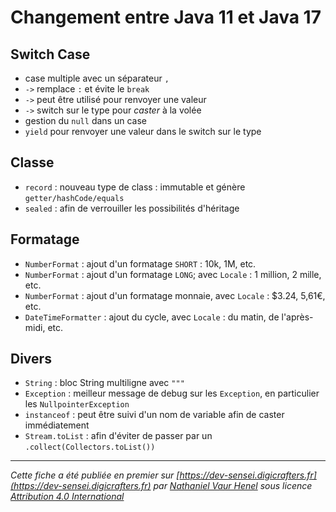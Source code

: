 # Changement entre Java 11 et Java 17

## Switch Case

- case multiple avec un séparateur `,`
- `->` remplace `:` et évite le `break`
- `->` peut être utilisé pour renvoyer une valeur
- `->` switch sur le type pour *caster* à la volée
- gestion du `null` dans un case
- `yield` pour renvoyer une valeur dans le switch sur le type

## Classe

- `record` : nouveau type de class : immutable et génère `getter/hashCode/equals`
- `sealed` : afin de verrouiller les possibilités d'héritage

## Formatage

- `NumberFormat` : ajout d'un formatage `SHORT` : 10k, 1M, etc.
- `NumberFormat` : ajout d'un formatage `LONG`; avec `Locale` : 1 million, 2 mille, etc.
- `NumberFormat` : ajout d'un formatage monnaie, avec `Locale` : $3.24, 5,61€, etc.
- `DateTimeFormatter` : ajout du cycle, avec `Locale` : du matin, de l'après-midi, etc.

## Divers

- `String` : bloc String multiligne avec `"""`
- `Exception` : meilleur message de debug sur les `Exception`, en particulier les `NullpointerException`
- `instanceof` : peut être suivi d'un nom de variable afin de caster immédiatement
- `Stream.toList` : afin d'éviter de passer par un `.collect(Collectors.toList())`

---

_Cette fiche a été publiée en premier sur [https://dev-sensei.digicrafters.fr](https://dev-sensei.digicrafters.fr) par [Nathaniel Vaur Henel](https://dev-sensei.digicrafters.fr/crafters/nathaniel-vaur-henel) sous licence [Attribution 4.0 International](https://creativecommons.org/licenses/by/4.0/)_
